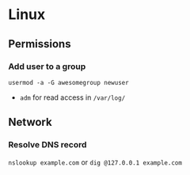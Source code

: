 # Linux

## Permissions

### Add user to a group

`usermod -a -G awesomegroup newuser`

* `adm` for read access in `/var/log/`

## Network

### Resolve DNS record

`nslookup example.com`
or
`dig @127.0.0.1 example.com`
